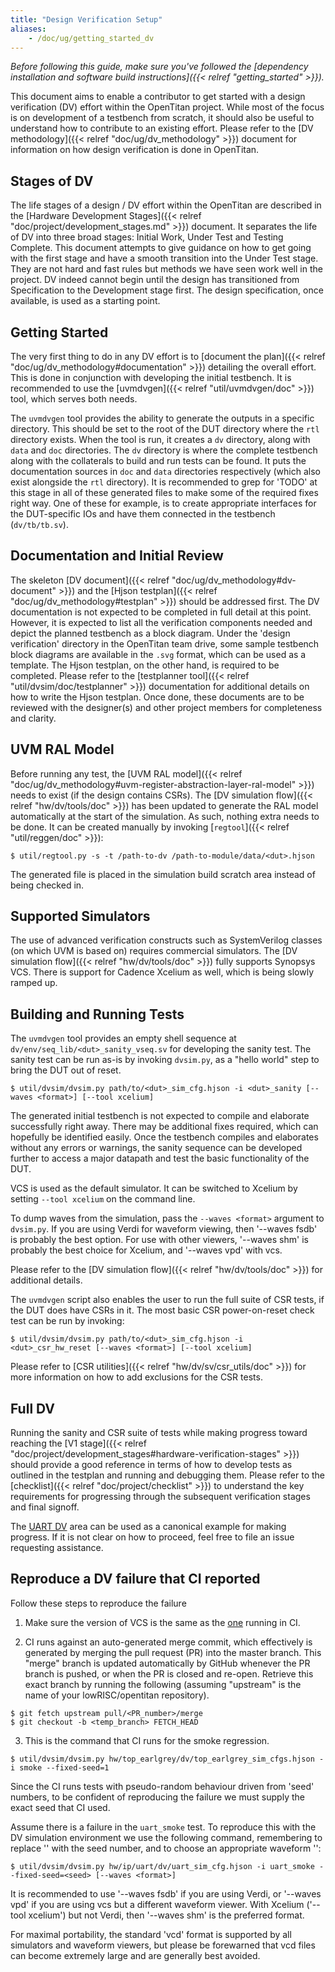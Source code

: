 ```yaml
---
title: "Design Verification Setup"
aliases:
    - /doc/ug/getting_started_dv
---
```


_Before following this guide, make sure you've followed the [dependency installation and software build instructions]({{< relref "getting_started" >}})._

This document aims to enable a contributor to get started with a design verification (DV) effort within the OpenTitan project.
While most of the focus is on development of a testbench from scratch, it should also be useful to understand how to contribute to an existing effort.
Please refer to the [DV methodology]({{< relref "doc/ug/dv_methodology" >}}) document for information on how design verification is done in OpenTitan.

## Stages of DV

The life stages of a design / DV effort within the OpenTitan are described in the [Hardware Development Stages]({{< relref "doc/project/development_stages.md" >}}) document.
It separates the life of DV into three broad stages: Initial Work, Under Test and Testing Complete.
This document attempts to give guidance on how to get going with the first stage and have a smooth transition into the Under Test stage.
They are not hard and fast rules but methods we have seen work well in the project.
DV indeed cannot begin until the design has transitioned from Specification to the Development stage first.
The design specification, once available, is used as a starting point.

## Getting Started

The very first thing to do in any DV effort is to [document the plan]({{< relref "doc/ug/dv_methodology#documentation" >}}) detailing the overall effort.
This is done in conjunction with developing the initial testbench.
It is recommended to use the [uvmdvgen]({{< relref "util/uvmdvgen/doc" >}}) tool, which serves both needs.

The `uvmdvgen` tool provides the ability to generate the outputs in a specific directory.
This should be set to the root of the DUT directory where the `rtl` directory exists.
When the tool is run, it creates a `dv` directory, along with `data` and `doc` directories.
The `dv` directory is where the complete testbench along with the collaterals to build and run tests can be found.
It puts the documentation sources in `doc` and `data` directories respectively (which also exist alongside the `rtl` directory).
It is recommended to grep for 'TODO' at this stage in all of these generated files to make some of the required fixes right way.
One of these for example, is to create appropriate interfaces for the DUT-specific IOs and have them connected in the testbench (`dv/tb/tb.sv`).

## Documentation and Initial Review

The skeleton [DV document]({{< relref "doc/ug/dv_methodology#dv-document" >}}) and the [Hjson testplan]({{< relref "doc/ug/dv_methodology#testplan" >}}) should be addressed first.
The DV documentation is not expected to be completed in full detail at this point.
However, it is expected to list all the verification components needed and depict the planned testbench as a block diagram.
Under the 'design verification' directory in the OpenTitan team drive, some sample testbench block diagrams are available in the `.svg` format, which can be used as a template.
The Hjson testplan, on the other hand, is required to be completed.
Please refer to the [testplanner tool]({{< relref "util/dvsim/doc/testplanner" >}}) documentation for additional details on how to write the Hjson testplan.
Once done, these documents are to be reviewed with the designer(s) and other project members for completeness and clarity.

## UVM RAL Model

Before running any test, the [UVM RAL model]({{< relref "doc/ug/dv_methodology#uvm-register-abstraction-layer-ral-model" >}}) needs to exist (if the design contains CSRs).
The [DV simulation flow]({{< relref "hw/dv/tools/doc" >}}) has been updated to generate the RAL model automatically at the start of the simulation.
As such, nothing extra needs to be done.
It can be created manually by invoking [`regtool`]({{< relref "util/reggen/doc" >}}):
```console
$ util/regtool.py -s -t /path-to-dv /path-to-module/data/<dut>.hjson
```

The generated file is placed in the simulation build scratch area instead of being checked in.

## Supported Simulators

The use of advanced verification constructs such as SystemVerilog classes (on which UVM is based on) requires commercial simulators.
The [DV simulation flow]({{< relref "hw/dv/tools/doc" >}}) fully supports Synopsys VCS.
There is support for Cadence Xcelium as well, which is being slowly ramped up.

## Building and Running Tests

The `uvmdvgen` tool provides an empty shell sequence at `dv/env/seq_lib/<dut>_sanity_vseq.sv` for developing the sanity test.
The sanity test can be run as-is by invoking `dvsim.py`, as a "hello world" step to bring the DUT out of reset.
```console
$ util/dvsim/dvsim.py path/to/<dut>_sim_cfg.hjson -i <dut>_sanity [--waves <format>] [--tool xcelium]
```

The generated initial testbench is not expected to compile and elaborate successfully right away.
There may be additional fixes required, which can hopefully be identified easily.
Once the testbench compiles and elaborates without any errors or warnings, the sanity sequence can be developed further to access a major datapath and test the basic functionality of the DUT.

VCS is used as the default simulator. It can be switched to Xcelium by setting `--tool xcelium` on the command line.

To dump waves from the simulation, pass the `--waves <format>` argument to `dvsim.py`.
If you are using Verdi for waveform viewing, then '--waves fsdb' is probably the best option. For use with other viewers, '--waves shm' is probably the best choice for Xcelium, and '--waves vpd' with vcs.

Please refer to the [DV simulation flow]({{< relref "hw/dv/tools/doc" >}}) for additional details.

The `uvmdvgen` script also enables the user to run the full suite of CSR tests, if the DUT does have CSRs in it.
The most basic CSR power-on-reset check test can be run by invoking:
```console
$ util/dvsim/dvsim.py path/to/<dut>_sim_cfg.hjson -i <dut>_csr_hw_reset [--waves <format>] [--tool xcelium]
```
Please refer to [CSR utilities]({{< relref "hw/dv/sv/csr_utils/doc" >}}) for more information on how to add exclusions for the CSR tests.

## Full DV

Running the sanity and CSR suite of tests while making progress toward reaching the [V1 stage]({{< relref "doc/project/development_stages#hardware-verification-stages" >}}) should provide a good reference in terms of how to develop tests as outlined in the testplan and running and debugging them.
Please refer to the [checklist]({{< relref "doc/project/checklist" >}}) to understand the key requirements for progressing through the subsequent verification stages and final signoff.

The [UART DV](https://github.com/lowRISC/opentitan/tree/master/hw/ip/uart/dv) area can be used as a canonical example for making progress.
If it is not clear on how to proceed, feel free to file an issue requesting assistance.

## Reproduce a DV failure that CI reported

Follow these steps to reproduce the failure

1. Make sure the version of VCS is the same as the [one](https://github.com/lowRISC/opentitan-private-ci/blob/master/jobs.yml#L5) running in CI.

2. CI runs against an auto-generated merge commit, which effectively is generated by merging the pull request (PR) into the master branch.
This "merge" branch is updated automatically by GitHub whenever the PR branch is pushed, or when the PR is closed and re-open.
Retrieve this exact branch by running the following (assuming "upstream" is the name of your lowRISC/opentitan repository).
```console
$ git fetch upstream pull/<PR_number>/merge
$ git checkout -b <temp_branch> FETCH_HEAD
```

3. This is the command that CI runs for the smoke regression.
```console
$ util/dvsim/dvsim.py hw/top_earlgrey/dv/top_earlgrey_sim_cfgs.hjson -i smoke --fixed-seed=1
```
Since the CI runs tests with pseudo-random behaviour driven from 'seed' numbers, to be confident of reproducing the failure we must supply the exact seed that CI used.

Assume there is a failure in the `uart_smoke` test. To reproduce this with the DV simulation environment we use the following command, remembering to replace '<seed>' with the seed number, and to choose an appropriate waveform '<format>':


```console
$ util/dvsim/dvsim.py hw/ip/uart/dv/uart_sim_cfg.hjson -i uart_smoke --fixed-seed=<seed> [--waves <format>]
```

It is recommended to use '--waves fsdb' if you are using Verdi, or '--waves vpd' if you are using vcs but a different waveform viewer. With Xcelium ('--tool xcelium') but not Verdi, then '--waves shm' is the preferred format.

For maximal portability, the standard 'vcd' format is supported by all simulators and waveform viewers, but please be forewarned that vcd files can become extremely large and are generally best avoided.
